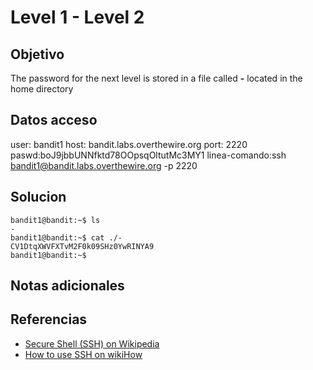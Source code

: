 # Level 1 - Level 2
## Objetivo
The password for the next level is stored in a file called **-** located in the home directory
## Datos acceso
user: bandit1
host: bandit.labs.overthewire.org
port: 2220
paswd:boJ9jbbUNNfktd78OOpsqOltutMc3MY1
linea-comando:ssh bandit1@bandit.labs.overthewire.org -p 2220

## Solucion
```shell
bandit1@bandit:~$ ls
-
bandit1@bandit:~$ cat ./-
CV1DtqXWVFXTvM2F0k09SHz0YwRINYA9
bandit1@bandit:~$ 

```

## Notas adicionales


## Referencias
-   [Secure Shell (SSH) on Wikipedia](https://en.wikipedia.org/wiki/Secure_Shell)
-   [How to use SSH on wikiHow](https://www.wikihow.com/Use-SSH)
